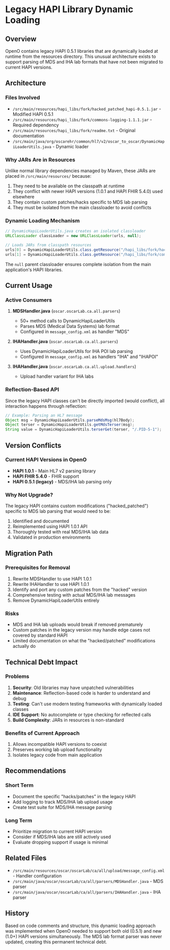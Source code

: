 # Legacy HAPI Library Dynamic Loading

## Overview
OpenO contains legacy HAPI 0.5.1 libraries that are dynamically loaded at runtime from the resources directory. This unusual architecture exists to support parsing of MDS and IHA lab formats that have not been migrated to current HAPI versions.

## Architecture

### Files Involved
- `/src/main/resources/hapi_libs/fork/hacked_patched_hapi-0.5.1.jar` - Modified HAPI 0.5.1
- `/src/main/resources/hapi_libs/fork/commons-logging-1.1.1.jar` - Required dependency
- `/src/main/resources/hapi_libs/fork/readme.txt` - Original documentation
- `/src/main/java/org/oscarehr/common/hl7/v2/oscar_to_oscar/DynamicHapiLoaderUtils.java` - Dynamic loader

### Why JARs Are in Resources
Unlike normal library dependencies managed by Maven, these JARs are placed in `/src/main/resources/` because:
1. They need to be available on the classpath at runtime
2. They conflict with newer HAPI versions (1.0.1 and HAPI FHIR 5.4.0) used elsewhere
3. They contain custom patches/hacks specific to MDS lab parsing
4. They must be isolated from the main classloader to avoid conflicts

### Dynamic Loading Mechanism
```java
// DynamicHapiLoaderUtils.java creates an isolated classloader
URLClassLoader classLoader = new URLClassLoader(urls, null);

// Loads JARs from classpath resources
urls[0] = DynamicHapiLoaderUtils.class.getResource("/hapi_libs/fork/hacked_patched_hapi-0.5.1.jar");
urls[1] = DynamicHapiLoaderUtils.class.getResource("/hapi_libs/fork/commons-logging-1.1.1.jar");
```

The `null` parent classloader ensures complete isolation from the main application's HAPI libraries.

## Current Usage

### Active Consumers
1. **MDSHandler.java** (`oscar.oscarLab.ca.all.parsers`)
   - 50+ method calls to DynamicHapiLoaderUtils
   - Parses MDS (Medical Data Systems) lab format
   - Configured in `message_config.xml` as handler "MDS"

2. **IHAHandler.java** (`oscar.oscarLab.ca.all.parsers`)
   - Uses DynamicHapiLoaderUtils for IHA POI lab parsing
   - Configured in `message_config.xml` as handlers "IHA" and "IHAPOI"

3. **IHAHandler.java** (`oscar.oscarLab.ca.all.upload.handlers`)
   - Upload handler variant for IHA labs

### Reflection-Based API
Since the legacy HAPI classes can't be directly imported (would conflict), all interaction happens through reflection:
```java
// Example: Parsing an HL7 message
Object msg = DynamicHapiLoaderUtils.parseMdsMsg(hl7Body);
Object terser = DynamicHapiLoaderUtils.getMdsTerser(msg);
String value = DynamicHapiLoaderUtils.terserGet(terser, "/.PID-5-1");
```

## Version Conflicts

### Current HAPI Versions in OpenO
- **HAPI 1.0.1** - Main HL7 v2 parsing library
- **HAPI FHIR 5.4.0** - FHIR support
- **HAPI 0.5.1 (legacy)** - MDS/IHA lab parsing only

### Why Not Upgrade?
The legacy HAPI contains custom modifications ("hacked_patched") specific to MDS lab parsing that would need to be:
1. Identified and documented
2. Reimplemented using HAPI 1.0.1 API
3. Thoroughly tested with real MDS/IHA lab data
4. Validated in production environments

## Migration Path

### Prerequisites for Removal
1. Rewrite MDSHandler to use HAPI 1.0.1
2. Rewrite IHAHandler to use HAPI 1.0.1  
3. Identify and port any custom patches from the "hacked" version
4. Comprehensive testing with actual MDS/IHA lab messages
5. Remove DynamicHapiLoaderUtils entirely

### Risks
- MDS and IHA lab uploads would break if removed prematurely
- Custom patches in the legacy version may handle edge cases not covered by standard HAPI
- Limited documentation on what the "hacked/patched" modifications actually do

## Technical Debt Impact

### Problems
1. **Security**: Old libraries may have unpatched vulnerabilities
2. **Maintenance**: Reflection-based code is harder to understand and debug
3. **Testing**: Can't use modern testing frameworks with dynamically loaded classes
4. **IDE Support**: No autocomplete or type checking for reflected calls
5. **Build Complexity**: JARs in resources is non-standard

### Benefits of Current Approach
1. Allows incompatible HAPI versions to coexist
2. Preserves working lab upload functionality
3. Isolates legacy code from main application

## Recommendations

### Short Term
- Document the specific "hacks/patches" in the legacy HAPI
- Add logging to track MDS/IHA lab upload usage
- Create test suite for MDS/IHA message parsing

### Long Term  
- Prioritize migration to current HAPI version
- Consider if MDS/IHA labs are still actively used
- Evaluate dropping support if usage is minimal

## Related Files
- `/src/main/resources/oscar/oscarLab/ca/all/upload/message_config.xml` - Handler configuration
- `/src/main/java/oscar/oscarLab/ca/all/parsers/MDSHandler.java` - MDS parser
- `/src/main/java/oscar/oscarLab/ca/all/parsers/IHAHandler.java` - IHA parser

## History
Based on code comments and structure, this dynamic loading approach was implemented when OpenO needed to support both old (0.5.1) and new (1.0+) HAPI versions simultaneously. The MDS lab format parser was never updated, creating this permanent technical debt.